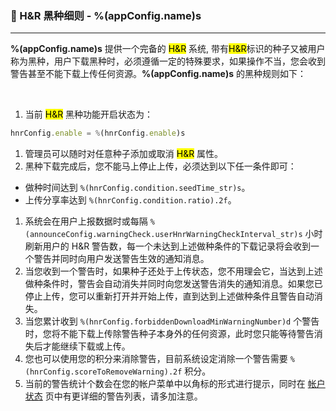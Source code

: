 ### :orange_book: H&R 黑种细则 - %(appConfig.name)s
---
**%(appConfig.name)s** 提供一个完备的 <mark>H&R</mark> 系统, 带有<mark>H&R</mark>标识的种子又被用户称为黑种，用户下载黑种时，必须遵循一定的特殊要求，如果操作不当，您会收到警告甚至不能下载上传任何资源。**%(appConfig.name)s** 的黑种规则如下：

&emsp;

1. 当前 <mark>H&R</mark> 黑种功能开启状态为：
```javascript
hnrConfig.enable = %(hnrConfig.enable)s
```
1. 管理员可以随时对任意种子添加或取消 <mark>H&R</mark> 属性。
1. 黑种下载完成后，您不能马上停止上传，必须达到以下任一条件即可：
  * 做种时间达到 `%(hnrConfig.condition.seedTime_str)s`。
  * 上传分享率达到 `%(hnrConfig.condition.ratio).2f`。
1. 系统会在用户上报数据时或每隔 `%(announceConfig.warningCheck.userHnrWarningCheckInterval_str)s` 小时刷新用户的 H&R 警告数，每一个未达到上述做种条件的下载记录将会收到一个警告并同时向用户发送警告生效的通知消息。
1. 当您收到一个警告时，如果种子还处于上传状态，您不用理会它，当达到上述做种条件时，警告会自动消失并同时向您发送警告消失的通知消息。如果您已停止上传，您可以重新打开并开始上传，直到达到上述做种条件且警告自动消失。
1. 当您累计收到 `%(hnrConfig.forbiddenDownloadMinWarningNumber)d` 个警告时，您将不能下载上传除警告种子本身外的任何资源，此时您只能等待警告消失后才能继续下载或上传。
1. 您也可以使用您的积分来消除警告，目前系统设定消除一个警告需要 `%(hnrConfig.scoreToRemoveWarning).2f` 积分。
1. 当前的警告统计个数会在您的帐户菜单中以角标的形式进行提示，同时在 [帐户状态](/status/account) 页中有更详细的警告列表，请多加注意。